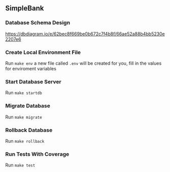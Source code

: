 ## SimpleBank

### Database Schema Design

https://dbdiagram.io/e/62bec8f669be0b672c7f4b8f/66ae52a88b4bb5230e2207e6
### Create Local Environment File

Run `make env` a new file called `.env` will be created for you, fill in the values for enviroment variables

### Start Database Server

Run `make startdb`

### Migrate Database

Run `make migrate`

### Rollback Database

Run `make rollback`

### Run Tests With Coverage

Run `make test`



